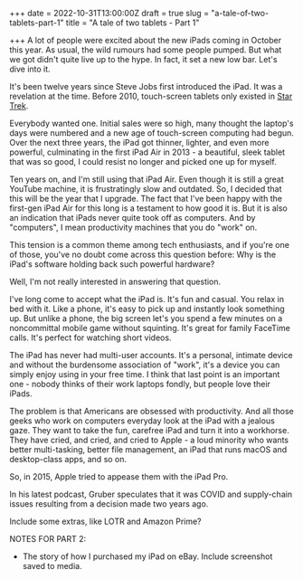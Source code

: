 +++
date = 2022-10-31T13:00:00Z
draft = true
slug = "a-tale-of-two-tablets-part-1"
title = "A tale of two tablets - Part 1"

+++
A lot of people were excited about the new iPads coming in October this year. As usual, the wild rumours had some people pumped. But what we got didn't quite live up to the hype. In fact, it set a new low bar. Let's dive into it.

It's been twelve years since Steve Jobs first introduced the iPad. It was a revelation at the time. Before 2010, touch-screen tablets only existed in [Star Trek](https://youtu.be/yVqHoGKQXLI).

Everybody wanted one. Initial sales were so high, many thought the laptop's days were numbered and a new age of touch-screen computing had begun. Over the next three years, the iPad got thinner, lighter, and even more powerful, culminating in the first iPad Air  in 2013 - a beautiful, sleek tablet that was so good, I could resist no longer and picked one up for myself.

Ten years on, and I'm still using that iPad Air. Even though it is still a great YouTube machine, it is frustratingly slow and outdated. So, I decided that this will be the year that I upgrade. The fact that I've been happy with the first-gen iPad Air for this long is a testament to how good it is. But it is also an indication that iPads never quite took off as computers. And by "computers", I mean productivity machines that you do "work" on.

This tension is a common theme among tech enthusiasts, and if you're one of those, you've no doubt come across this question before: Why is the iPad's software holding back such powerful hardware?

Well, I'm not really interested in answering that question.

<!--more-->

I've long come to accept what the iPad is. It's fun and casual. You relax in bed with it. Like a phone, it's easy to pick up and instantly look something up. But unlike a phone, the big screen let's you spend a few minutes on a noncommittal mobile game without squinting. It's great for family FaceTime calls. It's perfect for watching short videos.

The iPad has never had multi-user accounts. It's a personal, intimate device and without the  burdensome association of "work", it's a device you can simply enjoy using in your free time. I think that last point is an important one - nobody thinks of their work laptops fondly, but people love their iPads.

The problem is that Americans are obsessed with productivity. And all those geeks who work on computers everyday look at the iPad with a jealous gaze. They want to take the fun, carefree iPad and turn it into a workhorse. They have cried, and cried, and cried to Apple - a loud minority who wants better multi-tasking, better file management, an iPad that runs macOS and desktop-class apps, and so on.

So, in 2015, Apple tried to appease them with the iPad Pro.

In his latest podcast, Gruber speculates that it was COVID and supply-chain issues resulting from a decision made two years ago.

Include some extras, like LOTR and Amazon Prime?

NOTES FOR PART 2:

* The story of how I purchased my iPad on eBay. Include screenshot saved to media.